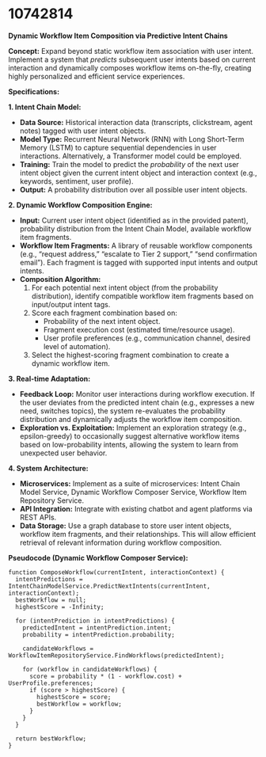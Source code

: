 # 10742814

**Dynamic Workflow Item Composition via Predictive Intent Chains**

**Concept:** Expand beyond static workflow item association with user intent. Implement a system that *predicts* subsequent user intents based on current interaction and dynamically composes workflow items on-the-fly, creating highly personalized and efficient service experiences.

**Specifications:**

**1. Intent Chain Model:**

*   **Data Source:**  Historical interaction data (transcripts, clickstream, agent notes) tagged with user intent objects.
*   **Model Type:** Recurrent Neural Network (RNN) with Long Short-Term Memory (LSTM) to capture sequential dependencies in user interactions.  Alternatively, a Transformer model could be employed.
*   **Training:**  Train the model to predict the *probability* of the next user intent object given the current intent object and interaction context (e.g., keywords, sentiment, user profile).
*   **Output:** A probability distribution over all possible user intent objects.

**2. Dynamic Workflow Composition Engine:**

*   **Input:** Current user intent object (identified as in the provided patent),  probability distribution from the Intent Chain Model, available workflow item fragments.
*   **Workflow Item Fragments:**  A library of reusable workflow components (e.g., “request address,” “escalate to Tier 2 support,” “send confirmation email”). Each fragment is tagged with supported input intents and output intents.
*   **Composition Algorithm:**
    1.  For each potential next intent object (from the probability distribution), identify compatible workflow item fragments based on input/output intent tags.
    2.  Score each fragment combination based on:
        *   Probability of the next intent object.
        *   Fragment execution cost (estimated time/resource usage).
        *   User profile preferences (e.g., communication channel, desired level of automation).
    3.  Select the highest-scoring fragment combination to create a dynamic workflow item.

**3.  Real-time Adaptation:**

*   **Feedback Loop:**  Monitor user interactions during workflow execution. If the user deviates from the predicted intent chain (e.g., expresses a new need, switches topics), the system re-evaluates the probability distribution and dynamically adjusts the workflow item composition.
*   **Exploration vs. Exploitation:**  Implement an exploration strategy (e.g., epsilon-greedy) to occasionally suggest alternative workflow items based on low-probability intents, allowing the system to learn from unexpected user behavior.

**4.  System Architecture:**

*   **Microservices:**  Implement as a suite of microservices: Intent Chain Model Service, Dynamic Workflow Composer Service, Workflow Item Repository Service.
*   **API Integration:**  Integrate with existing chatbot and agent platforms via REST APIs.
*   **Data Storage:**  Use a graph database to store user intent objects, workflow item fragments, and their relationships. This will allow efficient retrieval of relevant information during workflow composition.

**Pseudocode (Dynamic Workflow Composer Service):**

```
function ComposeWorkflow(currentIntent, interactionContext) {
  intentPredictions = IntentChainModelService.PredictNextIntents(currentIntent, interactionContext);
  bestWorkflow = null;
  highestScore = -Infinity;

  for (intentPrediction in intentPredictions) {
    predictedIntent = intentPrediction.intent;
    probability = intentPrediction.probability;

    candidateWorkflows = WorkflowItemRepositoryService.FindWorkflows(predictedIntent);

    for (workflow in candidateWorkflows) {
      score = probability * (1 - workflow.cost) + UserProfile.preferences;
      if (score > highestScore) {
        highestScore = score;
        bestWorkflow = workflow;
      }
    }
  }

  return bestWorkflow;
}
```